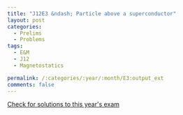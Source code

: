 ```yaml
---
title: "J12E3 &ndash; Particle above a superconductor"
layout: post
categories:
  - Prelims
  - Problems
tags:
  - E&M
  - J12
  - Magnetostatics

permalink: /:categories/:year/:month/E3:output_ext
comments: false
---
```

<object data="2012J3E.pdf" type="application/pdf" width="100%" height="500"></object>
<div class="message"><a href='https://princetonprelim.com/prelim/27/'>Check for solutions to this year's exam</a></div>